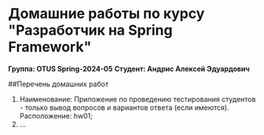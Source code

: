 # Домашние работы по курсу "Разработчик на Spring Framework"
**Группа: OTUS Spring-2024-05**
**Студент: Андрис Алексей Эдуардович**

##Перечень домашних работ
1. Наименование: Приложение по проведению тестирования студентов - только вывод вопросов и вариантов ответа (если имеются). Расположение: hw01;
2. ...
